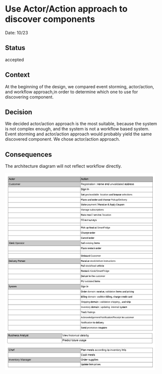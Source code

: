 # Use Actor/Action approach to discover components

Date: 10/23

## Status

accepted

## Context

At the beginning of the design, we compared event storming, actor/action, and workflow approach,in order to determine which one to use for discovering component.

## Decision

We decided actor/action approach is the most suitable, because the system is not complex enough, and the system is not a workflow based system. Event storming and actor/action approach would probably yield the same discovered component. We chose actor/action approach.

## Consequences

The architecture diagram will not reflect workflow directly.


![actor_action](./images/actor_action.png)
